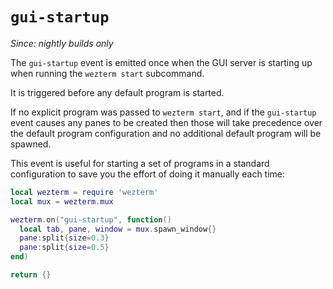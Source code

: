 # `gui-startup`

*Since: nightly builds only*

The `gui-startup` event is emitted once when the GUI server is starting up
when running the `wezterm start` subcommand.

It is triggered before any default program is started.

If no explicit program was passed to `wezterm start`, and if the
`gui-startup` event causes any panes to be created then those will take
precedence over the default program configuration and no additional default
program will be spawned.

This event is useful for starting a set of programs in a standard
configuration to save you the effort of doing it manually each time:

```lua
local wezterm = require 'wezterm'
local mux = wezterm.mux

wezterm.on("gui-startup", function()
  local tab, pane, window = mux.spawn_window{}
  pane:split{size=0.3}
  pane:split{size=0.5}
end)

return {}
```

